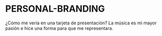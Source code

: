 # PERSONAL-BRANDING
¿Cómo me vería en una tarjeta de presentación? La música es mi mayor pasión e hice una forma para que me representara. 
